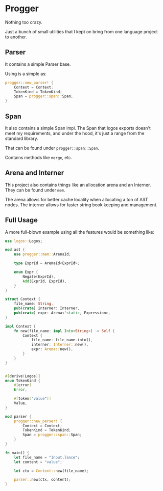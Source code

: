 # Progger

Nothing too crazy.

Just a bunch of small utilities that I kept on bring from one language project to another.

## Parser

It contains a simple Parser base.

Using is a simple as:


```rust
progger::new_parser! {
    Context = Context;
    TokenKind = TokenKind;
    Span = progger::span::Span;
}
```

##  Span

It also contains a simple Span impl.
The Span that logos exports doesn't meet my requirements, and under the hood, it's just a range from the standard library.

That can be found under `progger::span::Span`.

Contains methods like `merge`, etc.

## Arena and Interner

This project also contains things like an allocation arena and an Interner.  
They can be found under `mem`.

The arena allows for better cache locality when allocating a ton of AST nodes.
The interner allows for faster string book keeping and management.


## Full Usage


A more full-blown example using all the features would be something like:

```rust
use logos::Logos;

mod ast {
    use progger::mem::ArenaId;

    type ExprId = ArenaId<ExprId>;

    enum Expr {
        Negate(ExprId),
        Add(ExprId, ExprId),
    }
}

struct Context {
    file_name: String,
    pub(crate) interner: Interner,
    pub(crate) expr: Arena<'static, Expression>,
}

impl Context {
    fn new(file_name: impl Into<String>) -> Self {
        Context {
            file_name: file_name.into(),
            interner: Interner::new(),
            expr: Arena::new(),
        }
    }
}


#[derive(Logos)]
enum TokenKind {
    #[error]
    Error,

    #[token("value")]
    Value,
}

mod parser {
    progger::new_parser! {
        Context = Context;
        TokenKind = TokenKind;
        Span = progger::span::Span;
    }
}

fn main() {
    let file_name = "Input.lance";
    let content = "value";

    let ctx = Context::new(file_name);

    parser::new(ctx, content);
}
```


